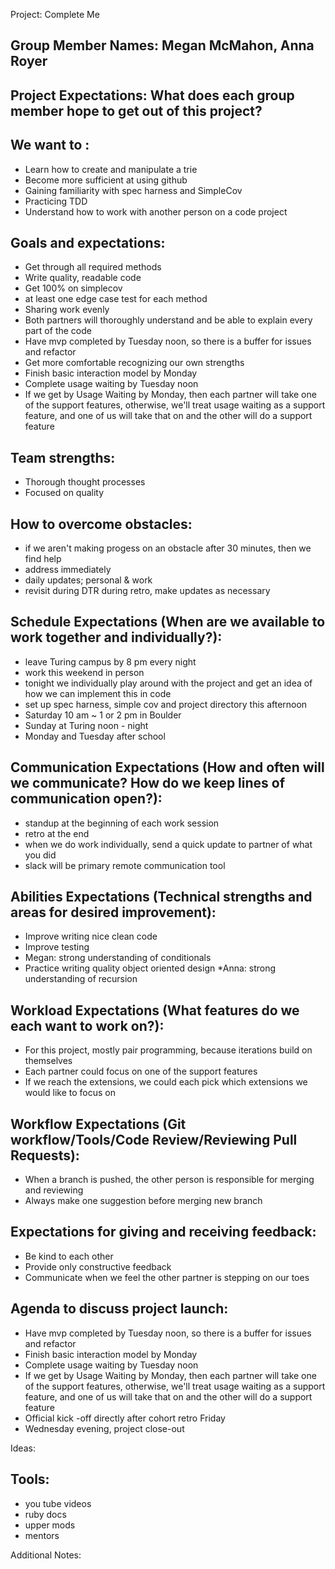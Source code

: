 Project: Complete Me

## Group Member Names:  Megan McMahon, Anna Royer

## Project Expectations: What does each group member hope to get out of this project?

## We want to :
* Learn how to create and manipulate a trie
* Become more sufficient at using github
* Gaining familiarity with spec harness and SimpleCov
* Practicing TDD
* Understand how to work with another person on a code project

## Goals and expectations:
* Get through all required methods
* Write quality, readable code
* Get 100% on simplecov
* at least one edge case test for each method
* Sharing work evenly
* Both partners will thoroughly understand and be able to explain every part of the code
* Have mvp completed by Tuesday noon, so there is a buffer for issues and refactor
* Get more comfortable recognizing our own strengths
* Finish basic interaction model by Monday
* Complete usage waiting by Tuesday noon
* If we get by Usage Waiting by Monday, then each partner will take one of the support features, otherwise, we'll treat usage waiting as a support feature, and one of us will take that on and the other will do a support feature

## Team strengths:
* Thorough thought processes
* Focused on quality

## How to overcome obstacles:
* if we aren't making progess on an obstacle after 30 minutes, then we find help
* address immediately
* daily updates; personal & work
* revisit during DTR during retro, make updates as necessary

## Schedule Expectations (When are we available to work together and individually?):
* leave Turing campus by 8 pm every night
* work this weekend in person
* tonight we individually play around with the project and get an idea of how we can implement this in code
* set up spec harness, simple cov and project directory this afternoon
* Saturday 10 am ~ 1 or 2 pm in Boulder
* Sunday at Turing noon - night
* Monday and Tuesday after school

## Communication Expectations (How and often will we communicate? How do we keep lines of communication open?):
* standup at the beginning of each work session
* retro at the end
* when we do work individually, send a quick update to partner of what you did
* slack will be primary remote communication tool

## Abilities Expectations (Technical strengths and areas for desired improvement):
* Improve writing nice clean code
* Improve testing
* Megan: strong understanding of conditionals
* Practice writing quality object oriented design
*Anna: strong understanding of recursion

## Workload Expectations (What features do we each want to work on?):
* For this project, mostly pair programming, because iterations build on themselves
* Each partner could focus on one of the support features
* If we reach the extensions, we could each pick which extensions we would like to focus on

## Workflow Expectations (Git workflow/Tools/Code Review/Reviewing Pull Requests):
* When a branch is pushed, the other person is responsible for merging and reviewing
* Always make one suggestion before merging new branch

## Expectations for giving and receiving feedback:
* Be kind to each other
* Provide only constructive feedback
* Communicate when we feel the other partner is stepping on our toes

## Agenda to discuss project launch:
* Have mvp completed by Tuesday noon, so there is a buffer for issues and refactor
* Finish basic interaction model by Monday
* Complete usage waiting by Tuesday noon
* If we get by Usage Waiting by Monday, then each partner will take one of the support features, otherwise, we'll treat usage waiting as a support feature, and one of us will take that on and the other will do a support feature
* Official kick -off directly after cohort retro Friday
* Wednesday evening, project close-out

Ideas:

## Tools:
* you tube videos
* ruby docs
* upper mods
* mentors

Additional Notes:
